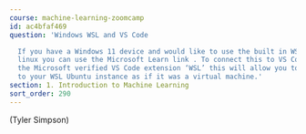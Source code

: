 ```yaml
---
course: machine-learning-zoomcamp
id: ac4bfaf469
question: 'Windows WSL and VS Code

  If you have a Windows 11 device and would like to use the built in WSL to access
  linux you can use the Microsoft Learn link . To connect this to VS Code download
  the Microsoft verified VS Code extension ‘WSL’ this will allow you to remotely connect
  to your WSL Ubuntu instance as if it was a virtual machine.'
section: 1. Introduction to Machine Learning
sort_order: 290
---
```


(Tyler Simpson)

